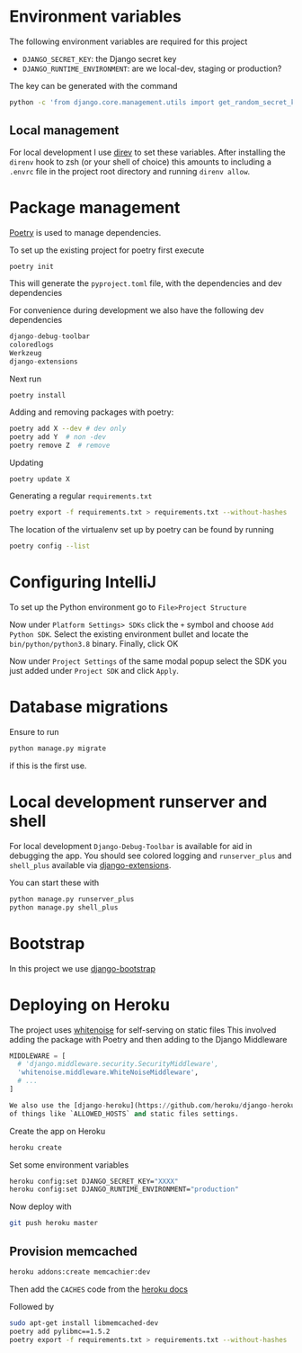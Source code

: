 # Environment variables

The following environment variables are required for this project

- `DJANGO_SECRET_KEY`: the Django secret key
- `DJANGO_RUNTIME_ENVIRONMENT`: are we local-dev, staging or production?

The key can be generated with the command

```bash
python -c 'from django.core.management.utils import get_random_secret_key; print(get_random_secret_key())'
```
## Local management

For local development I use [direv](https://direnv.net/) to set these variables. 
After installing the `direnv` hook to zsh (or your shell of choice) this amounts to including 
a `.envrc` file in the project root directory and running `direnv allow`.

# Package management

[Poetry](https://python-poetry.org/docs/) is used to manage dependencies.

To set up the existing project for poetry first execute

```python
poetry init
```

This will generate the `pyproject.toml` file, with the dependencies and dev dependencies

For convenience during development we also have the following dev dependencies

```python
django-debug-toolbar
coloredlogs
Werkzeug
django-extensions
```

Next run 

```
poetry install
```

Adding and removing packages with poetry:

```bash
poetry add X --dev # dev only
poetry add Y  # non -dev
poetry remove Z  # remove
```

Updating

```bash
poetry update X
```

Generating a regular `requirements.txt`

```bash
poetry export -f requirements.txt > requirements.txt --without-hashes
```

The location of the virtualenv set up by poetry can be found by running

```bash
poetry config --list 
```

# Configuring IntelliJ

To set up the Python environment go to `File>Project Structure`

Now under `Platform Settings> SDKs` click the `+` symbol and choose `Add Python SDK`.
Select the existing environment bullet and locate the `bin/python/python3.8` binary. 
Finally, click OK

Now under `Project Settings` of the same modal popup select the SDK you just added 
under `Project SDK` and click `Apply`.

# Database migrations

Ensure to run

```bash
python manage.py migrate
```

if this is the first use.


# Local development runserver and shell

For local development `Django-Debug-Toolbar` is available for aid in debugging the app.
You should see colored logging and `runserver_plus` and `shell_plus` available
via [django-extensions](https://django-extensions.readthedocs.io/). 

You can start these with

```bash
python manage.py runserver_plus
python manage.py shell_plus
```

# Bootstrap

In this project we use [django-bootstrap](https://django-bootstrap4.readthedocs.io/en/latest/quickstart.html)

# Deploying on Heroku

The project uses [whitenoise](http://whitenoise.evans.io/en/stable/) for self-serving on static files
This involved adding the package with Poetry and then adding to the Django Middleware

```python
MIDDLEWARE = [
  # 'django.middleware.security.SecurityMiddleware',
  'whitenoise.middleware.WhiteNoiseMiddleware',
  # ...
]

We also use the [django-heroku](https://github.com/heroku/django-heroku) to care of a bunch
of things like `ALLOWED_HOSTS` and static files settings.

```
Create the app on Heroku

```bash
heroku create
```

Set some environment variables

```bash
heroku config:set DJANGO_SECRET_KEY="XXXX"
heroku config:set DJANGO_RUNTIME_ENVIRONMENT="production"
```

Now deploy with

```bash
git push heroku master
```

## Provision memcached

```bash
heroku addons:create memcachier:dev
```

Then add the `CACHES` code from the [heroku docs](https://devcenter.heroku.com/articles/django-memcache)

Followed by

```bash
sudo apt-get install libmemcached-dev
poetry add pylibmc==1.5.2
poetry export -f requirements.txt > requirements.txt --without-hashes
```
